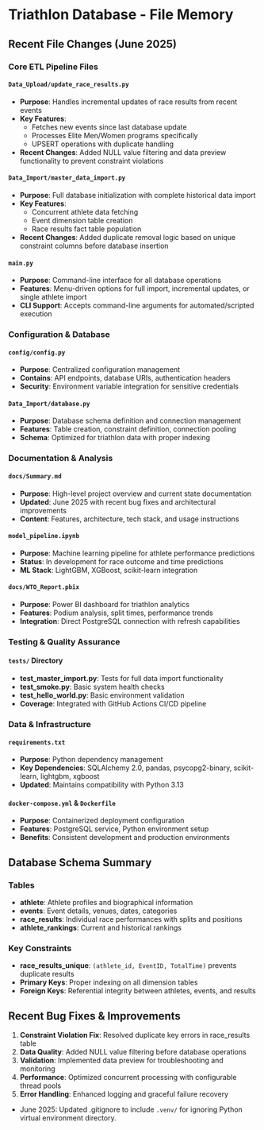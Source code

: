 # Triathlon Database - File Memory

## Recent File Changes (June 2025)

### Core ETL Pipeline Files

#### `Data_Upload/update_race_results.py`
- **Purpose**: Handles incremental updates of race results from recent events
- **Key Features**: 
  - Fetches new events since last database update
  - Processes Elite Men/Women programs specifically
  - UPSERT operations with duplicate handling
- **Recent Changes**: Added NULL value filtering and data preview functionality to prevent constraint violations

#### `Data_Import/master_data_import.py`
- **Purpose**: Full database initialization with complete historical data import
- **Key Features**:
  - Concurrent athlete data fetching
  - Event dimension table creation
  - Race results fact table population
- **Recent Changes**: Added duplicate removal logic based on unique constraint columns before database insertion

#### `main.py`
- **Purpose**: Command-line interface for all database operations
- **Features**: Menu-driven options for full import, incremental updates, or single athlete import
- **CLI Support**: Accepts command-line arguments for automated/scripted execution

### Configuration & Database

#### `config/config.py`
- **Purpose**: Centralized configuration management
- **Contains**: API endpoints, database URIs, authentication headers
- **Security**: Environment variable integration for sensitive credentials

#### `Data_Import/database.py`
- **Purpose**: Database schema definition and connection management
- **Features**: Table creation, constraint definition, connection pooling
- **Schema**: Optimized for triathlon data with proper indexing

### Documentation & Analysis

#### `docs/Summary.md`
- **Purpose**: High-level project overview and current state documentation
- **Updated**: June 2025 with recent bug fixes and architectural improvements
- **Content**: Features, architecture, tech stack, and usage instructions

#### `model_pipeline.ipynb`
- **Purpose**: Machine learning pipeline for athlete performance predictions
- **Status**: In development for race outcome and time predictions
- **ML Stack**: LightGBM, XGBoost, scikit-learn integration

#### `docs/WTO_Report.pbix`
- **Purpose**: Power BI dashboard for triathlon analytics
- **Features**: Podium analysis, split times, performance trends
- **Integration**: Direct PostgreSQL connection with refresh capabilities

### Testing & Quality Assurance

#### `tests/` Directory
- **test_master_import.py**: Tests for full data import functionality
- **test_smoke.py**: Basic system health checks
- **test_hello_world.py**: Basic environment validation
- **Coverage**: Integrated with GitHub Actions CI/CD pipeline

### Data & Infrastructure

#### `requirements.txt`
- **Purpose**: Python dependency management
- **Key Dependencies**: SQLAlchemy 2.0, pandas, psycopg2-binary, scikit-learn, lightgbm, xgboost
- **Updated**: Maintains compatibility with Python 3.13

#### `docker-compose.yml` & `Dockerfile`
- **Purpose**: Containerized deployment configuration
- **Features**: PostgreSQL service, Python environment setup
- **Benefits**: Consistent development and production environments

## Database Schema Summary

### Tables
- **athlete**: Athlete profiles and biographical information
- **events**: Event details, venues, dates, categories
- **race_results**: Individual race performances with splits and positions
- **athlete_rankings**: Current and historical rankings

### Key Constraints
- **race_results_unique**: `(athlete_id, EventID, TotalTime)` prevents duplicate results
- **Primary Keys**: Proper indexing on all dimension tables
- **Foreign Keys**: Referential integrity between athletes, events, and results

## Recent Bug Fixes & Improvements
1. **Constraint Violation Fix**: Resolved duplicate key errors in race_results table
2. **Data Quality**: Added NULL value filtering before database operations
3. **Validation**: Implemented data preview for troubleshooting and monitoring
4. **Performance**: Optimized concurrent processing with configurable thread pools
5. **Error Handling**: Enhanced logging and graceful failure recovery

- June 2025: Updated .gitignore to include `.venv/` for ignoring Python virtual environment directory.